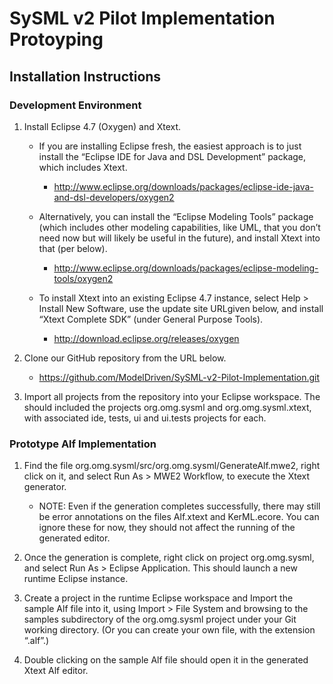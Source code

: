 # SySML v2 Pilot Implementation Protoyping

## Installation Instructions

### Development Environment

1. Install Eclipse 4.7 (Oxygen) and Xtext.
   * If you are installing Eclipse fresh, the easiest approach is to just install the “Eclipse IDE for Java and DSL Development” package, which includes Xtext.
      * http://www.eclipse.org/downloads/packages/eclipse-ide-java-and-dsl-developers/oxygen2
      
   * Alternatively, you can install the “Eclipse Modeling Tools” package (which includes other modeling capabilities, like UML, that you don’t need now but will likely be useful in the future), and install Xtext into that (per below).
      * http://www.eclipse.org/downloads/packages/eclipse-modeling-tools/oxygen2
      
   * To install Xtext into an existing Eclipse 4.7 instance, select Help > Install New Software, use the update site URLgiven below, and install “Xtext Complete SDK” (under General Purpose Tools).
      * http://download.eclipse.org/releases/oxygen

2. Clone our GitHub repository from the URL below.
   * https://github.com/ModelDriven/SySML-v2-Pilot-Implementation.git

3. Import all projects from the repository into your Eclipse workspace. The should included the projects org.omg.sysml and org.omg.sysml.xtext,
with associated ide, tests, ui and ui.tests projects for each.

### Prototype Alf Implementation

1. Find the file org.omg.sysml/src/org.omg.sysml/GenerateAlf.mwe2, right click on it, and select Run As > MWE2 Workflow, to execute the Xtext generator.
   * NOTE: Even if the generation completes successfully, there may still be error annotations on the files Alf.xtext and KerML.ecore. You can ignore these for now, they should not affect the running of the generated editor.

2. Once the generation is complete, right click on project org.omg.sysml, and select Run As > Eclipse Application. This should launch a new runtime Eclipse instance.

3. Create a project in the runtime Eclipse workspace and Import the sample Alf file into it, using Import > File System and browsing to the samples subdirectory of the org.omg.sysml project under your Git working directory. 
(Or you can create your own file, with the extension “.alf”.)

4. Double clicking on the sample Alf file should open it in the generated Xtext Alf editor.
 
